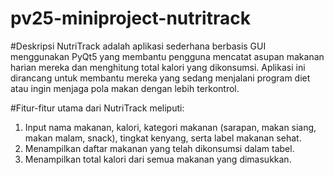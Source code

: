 # pv25-miniproject-nutritrack

#Deskripsi
NutriTrack adalah aplikasi sederhana berbasis GUI menggunakan PyQt5 yang membantu pengguna mencatat asupan makanan harian mereka dan menghitung total kalori yang dikonsumsi. Aplikasi ini dirancang untuk membantu mereka yang sedang menjalani program diet atau ingin menjaga pola makan dengan lebih terkontrol.

#Fitur-fitur utama dari NutriTrack meliputi:
1. Input nama makanan, kalori, kategori makanan (sarapan, makan siang, makan malam, snack), tingkat kenyang, serta label makanan sehat.
2. Menampilkan daftar makanan yang telah dikonsumsi dalam tabel.
3. Menampilkan total kalori dari semua makanan yang dimasukkan.
